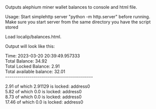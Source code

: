 Outputs alephium miner wallet balances to console and html file.

Usage:
Start simplehttp server "python -m http.server" before running. 
Make sure you start server from the same directory you have the script stored

Load localip/balances.html.

Output will look like this:

Time: 2023-03-20 20:39:49.957333 <br>
Total Balance: 34.92 <br>
Total Locked Balance: 2.91 <br>
Total available balance: 32.01 <br>
--------------------------------------------<br>

2.91 of which 2.91129 is locked: address0 <br>
5.82 of which 0.0 is locked: address0 <br>
8.73 of which 0.0 is locked: address0 <br>
17.46 of which 0.0 is locked: address0 <br>

